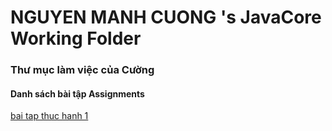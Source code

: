 ﻿# NGUYEN MANH CUONG 's JavaCore Working Folder
### Thư mục làm việc của Cường
#### Danh sách bài tập Assignments
<a href= "https://github.com/FASTTRACKSE/FTJD1801_JavaCore/blob/master/CUONGDN/BT1/src/BT1/BT1.java"> bai tap thuc hanh 1</a>
